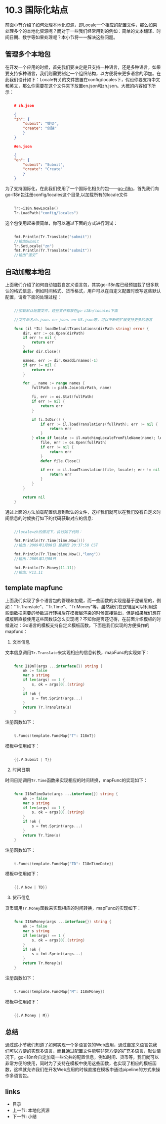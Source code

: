<!-- {% raw %} -->
# 10.3 国际化站点
前面小节介绍了如何处理本地化资源，即Locale一个相应的配置文件，那么如果处理多个的本地化资源呢？而对于一些我们经常用到的例如：简单的文本翻译、时间日期、数字等如果处理呢？本小节将一一解决这些问题。
## 管理多个本地包
在开发一个应用的时候，首先我们要决定是只支持一种语言，还是多种语言，如果要支持多种语言，我们则需要制定一个组织结构，以方便将来更多语言的添加。在此我们设计如下：Locale有关的文件放置在config/locales下，假设你要支持中文和英文，那么你需要在这个文件夹下放置en.json和zh.json。大概的内容如下所示：
```json

	# zh.json

	{
	"zh": {
		"submit": "提交",
		"create": "创建"
		}
	}

	#en.json

	{
	"en": {
		"submit": "Submit",
		"create": "Create"
		}
	}

```
为了支持国际化，在此我们使用了一个国际化相关的包——[go-i18n](https://github.com/astaxie/go-i18n)，首先我们向go-i18n包注册config/locales这个目录,以加载所有的locale文件
```Go

	Tr:=i18n.NewLocale()
	Tr.LoadPath("config/locales")

```
这个包使用起来很简单，你可以通过下面的方式进行测试：
```Go

	fmt.Println(Tr.Translate("submit"))
	//输出Submit
	Tr.SetLocale("zn")
	fmt.Println(Tr.Translate("submit"))
	//输出“递交”
```
## 自动加载本地包
上面我们介绍了如何自动加载自定义语言包，其实go-i18n库已经预加载了很多默认的格式信息，例如时间格式、货币格式，用户可以在自定义配置时改写这些默认配置，请看下面的处理过程：
```Go

	//加载默认配置文件，这些文件都放在go-i18n/locales下面

	//文件命名zh.json、en-json、en-US.json等，可以不断的扩展支持更多的语言

	func (il *IL) loadDefaultTranslations(dirPath string) error {
		dir, err := os.Open(dirPath)
		if err != nil {
			return err
		}
		defer dir.Close()

		names, err := dir.Readdirnames(-1)
		if err != nil {
			return err
		}

		for _, name := range names {
			fullPath := path.Join(dirPath, name)

			fi, err := os.Stat(fullPath)
			if err != nil {
				return err
			}

			if fi.IsDir() {
				if err := il.loadTranslations(fullPath); err != nil {
					return err
				}
			} else if locale := il.matchingLocaleFromFileName(name); locale != "" {
				file, err := os.Open(fullPath)
				if err != nil {
					return err
				}
				defer file.Close()

				if err := il.loadTranslation(file, locale); err != nil {
					return err
				}
			}
		}

		return nil
	}

```
通过上面的方法加载配置信息到默认的文件，这样我们就可以在我们没有自定义时间信息的时候执行如下的代码获取对应的信息:
```Go

	//locale=zh的情况下，执行如下代码：

	fmt.Println(Tr.Time(time.Now()))
	//输出：2009年1月08日 星期四 20:37:58 CST

	fmt.Println(Tr.Time(time.Now(),"long"))
	//输出：2009年1月08日

	fmt.Println(Tr.Money(11.11))
	//输出:￥11.11
```
## template mapfunc
上面我们实现了多个语言包的管理和加载，而一些函数的实现是基于逻辑层的，例如："Tr.Translate"、"Tr.Time"、"Tr.Money"等，虽然我们在逻辑层可以利用这些函数把需要的参数进行转换后在模板层渲染的时候直接输出，但是如果我们想在模版层直接使用这些函数该怎么实现呢？不知你是否还记得，在前面介绍模板的时候说过：Go语言的模板支持自定义模板函数，下面是我们实现的方便操作的mapfunc：

1. 文本信息

文本信息调用`Tr.Translate`来实现相应的信息转换，mapFunc的实现如下：
```Go

	func I18nT(args ...interface{}) string {
		ok := false
		var s string
		if len(args) == 1 {
			s, ok = args[0].(string)
		}
		if !ok {
			s = fmt.Sprint(args...)
		}
		return Tr.Translate(s)
	}

```
注册函数如下：
```Go

	t.Funcs(template.FuncMap{"T": I18nT})
```
模板中使用如下：
```Go

	{{.V.Submit | T}}
```

2. 时间日期

时间日期调用`Tr.Time`函数来实现相应的时间转换，mapFunc的实现如下：
```Go

	func I18nTimeDate(args ...interface{}) string {
		ok := false
		var s string
		if len(args) == 1 {
			s, ok = args[0].(string)
		}
		if !ok {
			s = fmt.Sprint(args...)
		}
		return Tr.Time(s)
	}
```
注册函数如下：
```Go

	t.Funcs(template.FuncMap{"TD": I18nTimeDate})
```
模板中使用如下：
```Go

	{{.V.Now | TD}}
```
3. 货币信息

货币调用`Tr.Money`函数来实现相应的时间转换，mapFunc的实现如下：
```Go

	func I18nMoney(args ...interface{}) string {
		ok := false
		var s string
		if len(args) == 1 {
			s, ok = args[0].(string)
		}
		if !ok {
			s = fmt.Sprint(args...)
		}
		return Tr.Money(s)
	}
```
注册函数如下：
```Go

	t.Funcs(template.FuncMap{"M": I18nMoney})
```
模板中使用如下：
```Go

	{{.V.Money | M}}
```
## 总结
通过这小节我们知道了如何实现一个多语言包的Web应用，通过自定义语言包我们可以方便的实现多语言，而且通过配置文件能够非常方便的扩充多语言，默认情况下，go-i18n会自定加载一些公共的配置信息，例如时间、货币等，我们就可以非常方便的使用，同时为了支持在模板中使用这些函数，也实现了相应的模板函数，这样就允许我们在开发Web应用的时候直接在模板中通过pipeline的方式来操作多语言包。

## links
  * <a router-link="/">目录</a>
  * 上一节: <a router-link="/zh/10.2">本地化资源</a>
  * 下一节: <a router-link="/zh/10.4">小结</a>
<!-- {% endraw %} -->
